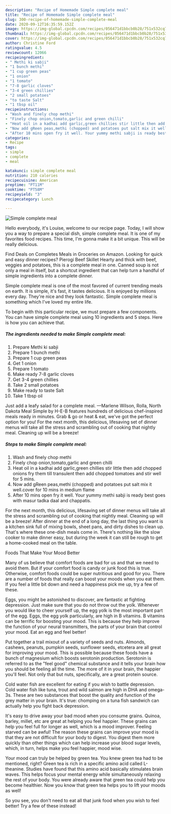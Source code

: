 ```yaml
---
description: "Recipe of Homemade Simple complete meal"
title: "Recipe of Homemade Simple complete meal"
slug: 300-recipe-of-homemade-simple-complete-meal
date: 2020-09-12T16:35:59.152Z
image: https://img-global.cpcdn.com/recipes/056471d1bbcb0b28/751x532cq70/simple-complete-meal-recipe-main-photo.jpg
thumbnail: https://img-global.cpcdn.com/recipes/056471d1bbcb0b28/751x532cq70/simple-complete-meal-recipe-main-photo.jpg
cover: https://img-global.cpcdn.com/recipes/056471d1bbcb0b28/751x532cq70/simple-complete-meal-recipe-main-photo.jpg
author: Christine Ford
ratingvalue: 4.5
reviewcount: 12066
recipeingredient:
- " Methi ki sabji"
- "1 bunch methi"
- "1 cup green peas"
- "1 onion"
- "1 tomato"
- "7-8 garlic cloves"
- "3-4 green chillies"
- "2 small potatoes"
- "to taste Salt"
- "1 tbsp oil"
recipeinstructions:
- "Wash and finely chop methi"
- "Finely chop onion,tomato,garlic and green chilli"
- "Heat oil in a kadhai add garlic,green chillies stir little then add chopped onions fry them till transulent then add chopped tomatoes and stir well for 5 mins."
- "Now add gReen peas,methi (chopped) and potatoes put salt mix it well.cover for 10 mins in medium flame"
- "After 10 mins open fry it well. Your yummy methi sabji is ready best goes with masur tadka daal and chappatis."
categories:
- Recipe
tags:
- simple
- complete
- meal

katakunci: simple complete meal 
nutrition: 210 calories
recipecuisine: American
preptime: "PT11M"
cooktime: "PT58M"
recipeyield: "3"
recipecategory: Lunch

---
```



![Simple complete meal](https://img-global.cpcdn.com/recipes/056471d1bbcb0b28/751x532cq70/simple-complete-meal-recipe-main-photo.jpg)

Hello everybody, it's Louise, welcome to our recipe page. Today, I will show you a way to prepare a special dish, simple complete meal. It is one of my favorites food recipes. This time, I'm gonna make it a bit unique. This will be really delicious.

Find Deals on Completes Meals in Groceries on Amazon. Looking for quick and easy dinner recipes? Pierogi Beef Skillet Hearty and thick with beef, veggies and potatoes, this is a complete meal in one. Canned soup is not only a meal in itself, but a shortcut ingredient that can help turn a handful of simple ingredients into a complete dinner.

Simple complete meal is one of the most favored of current trending meals on earth. It is simple, it's fast, it tastes delicious. It is enjoyed by millions every day. They're nice and they look fantastic. Simple complete meal is something which I've loved my entire life.


To begin with this particular recipe, we must prepare a few components. You can have simple complete meal using 10 ingredients and 5 steps. Here is how you can achieve that.

<!--inarticleads1-->

##### The ingredients needed to make Simple complete meal:

1. Prepare  Methi ki sabji
1. Prepare 1 bunch methi
1. Prepare 1 cup green peas
1. Get 1 onion
1. Prepare 1 tomato
1. Make ready 7-8 garlic cloves
1. Get 3-4 green chillies
1. Take 2 small potatoes
1. Make ready to taste Salt
1. Take 1 tbsp oil


Just add a leafy salad for a complete meal. —Marlene Wilson, Rolla, North Dakota Meal Simple by H-E-B features hundreds of delicious chef-inspired meals ready in minutes. Grab &amp; go or heat &amp; eat, we&#39;ve got the perfect option for you! For the next month, this delicious, lifesaving set of dinner menus will take all the stress and scrambling out of cooking that nightly meal. Cleaning up will be a breeze! 

<!--inarticleads2-->

##### Steps to make Simple complete meal:

1. Wash and finely chop methi
1. Finely chop onion,tomato,garlic and green chilli
1. Heat oil in a kadhai add garlic,green chillies stir little then add chopped onions fry them till transulent then add chopped tomatoes and stir well for 5 mins.
1. Now add gReen peas,methi (chopped) and potatoes put salt mix it well.cover for 10 mins in medium flame
1. After 10 mins open fry it well. Your yummy methi sabji is ready best goes with masur tadka daal and chappatis.


For the next month, this delicious, lifesaving set of dinner menus will take all the stress and scrambling out of cooking that nightly meal. Cleaning up will be a breeze! After dinner at the end of a long day, the last thing you want is a kitchen sink full of mixing bowls, sheet pans, and dirty dishes to clean up. That&#39;s where these one-dish meals come in. There&#39;s nothing like the slow cooker to make dinner easy, but during the week it can still be rough to get a home-cooked meal on the table. 

Foods That Make Your Mood Better


Many of us believe that comfort foods are bad for us and that we need to avoid them. But if your comfort food is candy or junk food this is true. Otherwise, comfort foods could be super nutritious and good for you. There are a number of foods that really can boost your moods when you eat them. If you feel a little bit down and need a happiness pick me up, try a few of these.

Eggs, you might be astonished to discover, are fantastic at fighting depression. Just make sure that you do not throw out the yolk. Whenever you would like to cheer yourself up, the egg yolk is the most important part of the egg. Eggs, the egg yolk particularly, are high in B vitamins. B vitamins can be terrific for boosting your mood. This is because they help improve the function of your neural transmitters, the parts of your brain that control your mood. Eat an egg and feel better!

Put together a trail mixout of a variety of seeds and nuts. Almonds, cashews, peanuts, pumpkin seeds, sunflower seeds, etcetera are all great for improving your mood. This is possible because these foods have a bunch of magnesium which boosts serotonin production. Serotonin is referred to as the "feel good" chemical substance and it tells your brain how you should be feeling all the time. The more of it in your brain, the happier you'll feel. Not only that but nuts, specifically, are a great protein source.

Cold water fish are excellent for eating if you wish to battle depression. Cold water fish like tuna, trout and wild salmon are high in DHA and omega-3s. These are two substances that boost the quality and function of the grey matter in your brain. It's true: chomping on a tuna fish sandwich can actually help you fight back depression. 

It's easy to drive away your bad mood when you consume grains. Quinoa, barley, millet, etc are great at helping you feel happier. These grains can help you feel full for longer as well, which is a mood improver. Feeling starved can be awful! The reason these grains can improve your mood is that they are not difficult for your body to digest. You digest them more quickly than other things which can help increase your blood sugar levels, which, in turn, helps make you feel happier, mood wise.

Your mood can truly be helped by green tea. You knew green tea had to be mentioned, right? Green tea is rich in a specific amino acid called L-theanine. Studies have found that this amino acid basically stimulates brain waves. This helps focus your mental energy while simultaneously relaxing the rest of your body. You were already aware that green tea could help you become healthier. Now you know that green tea helps you to lift your moods as well!

So you see, you don't need to eat all that junk food when you wish to feel better! Try a few of these instead!


